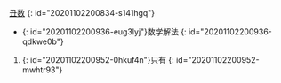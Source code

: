 [丑数](https://leetcode-cn.com/problems/chou-shu-lcof/)
{: id="20201102200834-s141hgq"}

* {: id="20201102200936-eug3lyj"}数学解法
{: id="20201102200936-qdkwe0b"}

1. {: id="20201102200952-0hkuf4n"}只有
{: id="20201102200952-mwhtr93"}
